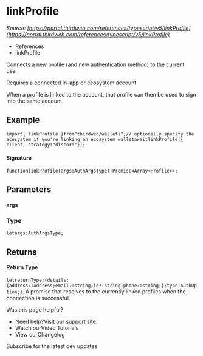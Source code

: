 # linkProfile

*Source: [https://portal.thirdweb.com/references/typescript/v5/linkProfile](https://portal.thirdweb.com/references/typescript/v5/linkProfile)*

* References
* linkProfile

Connects a new profile (and new authentication method) to the current user.

Requires a connected in-app or ecosystem account.

When a profile is linked to the account, that profile can then be used to sign into the same account.

## Example

`import{ linkProfile }from"thirdweb/wallets";// optionally specify the ecosystem if you're linking an ecosystem walletawaitlinkProfile({ client, strategy:"discord"});`
#### Signature

`functionlinkProfile(args:AuthArgsType):Promise<Array<Profile>>;`
## Parameters

#### args

### Type

`letargs:AuthArgsType;`
## Returns

#### Return Type

`letreturnType:{details:{address?:Address;email?:string;id?:string;phone?:string;};type:AuthOption;};`A promise that resolves to the currently linked profiles when the connection is successful.

Was this page helpful?

* Need help?Visit our support site
* Watch ourVideo Tutorials
* View ourChangelog

Subscribe for the latest dev updates

